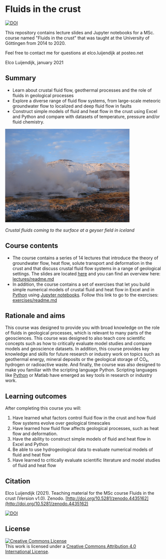 # Fluids in the crust

[![DOI](https://zenodo.org/badge/DOI/10.5281/zenodo.4435162.svg)](https://doi.org/10.5281/zenodo.4435162)


This repository contains lecture slides and Jupyter notebooks for a MSc. course named "Fluids in the crust" that was taught at the University of Göttingen from 2014 to 2020.

Feel free to contact me for questions at elco.luijendijk at posteo.net
 
Elco Luijendijk, january 2021


## Summary

* Learn about crustal fluid flow, geothermal processes and the role of fluids in geological processes
* Explore a diverse range of fluid flow systems, from large-scale meteoric groundwater flow to localized and deep fluid flow in faults
* Construct simple models of fluid and heat flow in the crust using Excel and Python and compare with datasets of temperature, pressure and/or fluid chemistry.



<img src="geysers.png" width="400">

*Crustal fluids coming to the surface at a geyser field in iceland*


## Course contents

* The course contains a series of 14 lectures that introduce the theory of groundwater flow, heat flow, solute transport and deformation in the crust and that discuss crustal fluid flow systems in a range of geological settings. The slides are located [here](lectures) and you can find an overview here: [lectures/readme.md](lectures/readme.md)
* In addition, the course contains a set of exercises that let you build simple numerical models of crustal fluid and heat flow in Excel and in [Python](https://www.python.org/) using [Jupyter notebooks](https://jupyter.org/). Follow this link to go to the exercises: [exercises/readme.md](exercises/readme.md)


## Rationale and aims

This course was designed to provide you with broad knowledge on the role of fluids in geological processes, which is relevant to many parts of the geosciences. This course was designed to also teach core scientific concepts such as how to critically evaluate model studies and compare models and geoscience datasets. In addition, this course provides key knowledge and skills for future research or industry work on topics such as geothermal energy, mineral deposits or the geological storage of CO₂, hydrogen or radioactive waste. And finally, the course was also designed to make you familiar with the scripting language Python. Scripting languages like [Python](https://www.python.org/) or Matlab have emerged as key tools in research or industry work.
  

## Learning outcomes

After completing this course you will:

1. Have learned what factors control fluid flow in the crust and how fluid flow systems evolve over geological timescales
2. Have learned how fluid flow affects geological processes, such as heat flow and deformation. 
3. Have the ability to construct simple models of fluid and heat flow in Excel and Python
4. Be able to use hydrogeological data to evaluate numerical models of fluid and heat flow
5. Have learned to critically evaluate scientific literature and model studies of fluid and heat flow


## Citation

Elco Luijendijk (2021). Teaching material for the MSc course Fluids in the crust (Version v1.0). Zenodo. [http://doi.org/10.5281/zenodo.4435162](http://doi.org/10.5281/zenodo.4435162)

[![DOI](https://zenodo.org/badge/DOI/10.5281/zenodo.4435162.svg)](https://doi.org/10.5281/zenodo.4435162)


## License

<a rel="license" href="http://creativecommons.org/licenses/by/4.0/"><img alt="Creative Commons License" style="border-width:0" src="https://i.creativecommons.org/l/by/4.0/88x31.png" /></a><br />This work is licensed under a <a rel="license" href="http://creativecommons.org/licenses/by/4.0/">Creative Commons Attribution 4.0 International License</a>.




 